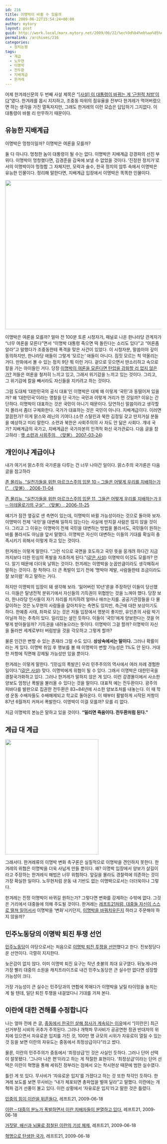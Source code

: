 ```yaml
---
id: 216
title: 이명박이 바뀔 수 있을까
date: 2009-06-22T15:54:24+00:00
author: mytory
layout: post
guid: http://work.local/marx.mytory.net/2009/06/22/%ec%9d%b4%eb%aa%85%eb%b0%95%ec%9d%b4-%eb%b0%94%eb%80%94-%ec%88%98-%ec%9e%88%ec%9d%84%ea%b9%8c/
permalink: /archives/216
categories:
  - 정치논평
tags:
  - 계급
  - 노무현
  - 이명박
  - 전두환
  - 지배계급
  - 한겨레
---
```

어제 한겨레신문의 두 번째 사설 제목은 “<a href="http://www.hani.co.kr/arti/opinion/editorial/361666.html" target="_blank" title="새 창에서 기사를 엽니다">[사설] 이 대통령이 바뀌는 게 ‘근원적 처방’이다</a>”였다. 한겨레를 몹시 지지하고, 조중동 따위의 점유율을 전부다 한겨레가 먹어버렸으면 하는 생각을 가진 열독자지만, 그래도 한겨레의 이런 모습은 답답하기 그지없다. 이 대통령이 바뀔 리 만무하기 때문이다.

## 유능한 지배계급

이명박은 멍청이일까? 이명박은 여론을 모를까?

둘 다 아니다. 멍청한 놈이 대통령이 될 수는 없다. 이명박은 지배계급 강경파의 선진 부위다. 이명박이 멍청했다면, 김경준을 감옥에 보낼 수 없었을 것이다. ‘진정한 정치가’로서의 이명박이야 멍청함 그 자체지만, 모략과 술수, 한국 정치의 암투 속에서 이명박은 유능한 인물이다. 정리해 말한다면, 지배계급 입장에서 이명박은 똑똑한 인물이다.

<img src="http://work.local/marx.mytory.net/wp-content/uploads/1/cfile4.uf.1308E0284A3FA6432750F9.jpg" class="aligncenter" width="540" height="478" alt="" filename="left008-cartoon.jpg" filemime="image/jpeg" />

이명박은 여론을 모를까? 얼마 전 100분 토론 시청자가, 패널로 나온 한나라당 관계자가 “너무 여론을 모른다”면서 “이명박 대통령 죽으면 떡 돌린다는 소리도 있다”고 “여론좀 알라”고 말했다가 조중동한테 폭격을 맞은 사건이 있었다. 이 시청자분, 말씀이야 깊이 동의하지만, 한나라당 애들이 그렇게 ‘모르는’ 애들이 아니다. 짐짓 모르는 척 약올리는 거다. 만화에서 볼 수 있는 정치 9단 뭐 이런 거다. 겉으로 웃으면서 딴소리하고 속으로 칼을 가는 아이들인 거다. 당장 <a href="http://www.left21.com/article/6555" target="_blank" title="논설 - 이명박 정부의 탄압은 위기의식의 발로, 레프트21, 2009-05-21">이명박이 여론을 모른다면 탄압을 강화할 리 없지 않은가?</a> 저들은 여론을 철저히 느끼고 있고, 그래서 위기감을 느끼고 있는 것이다. 그리고, 그 위기감에 칼을 빼서라도 자신들을 지키려고 하는 것이다.

그럼 도대체 ‘대한민국의 공식 대표’인 이명박은 대체 왜 이렇게 ‘국민’과 동떨어져 있을까? 왜 ‘대한민국’이라는 명찰을 단 국가는 국민과 이렇게 거리가 먼 것일까? 이유는 간단하다. 이명박이 대표하는 것은 국민이 아니기 때문이다. 당연하신 말씀이라고 생각할지 몰라서 좀더 구체화한다. 국가가 대표하는 것은 국민이 아니다. 지배계급이다. 이러면 깔끔한가? 이게 맑스와 레닌의 기여다.(소련 스탈린과 북한 김정일 갖고 딴지거실 분들을 예상하고 미리 말한다. 소련과 북한은 사회주의의 사 자도 안 닮은 사회다. 걔네 국가? 지배계급의 국가고, 지배계급은 국가자본의 인격적 화신 국가관료다. 다음 글을 참고하라 : <a href="http://www.left21.com/article/3987" target="_blank" title="새 창에서 기사를 엽니다">옛 소련과 사회주의, 〈맞불〉 2007-03-24</a>)

## 개인이냐 계급이냐

내가 여기서 맑스주의 국가론을 다루는 건 너무 나아간 일이다. 맑스주의 국가론은 다음 글을 참고하라

<p class="link">
  <a href="http://www.left21.com/article/3548" target="_blank" title="">존 몰리뉴, “실천가들을 위한 마르크스주의 입문 10 &#8211; 그들은 어떻게 우리를 지배하는가 I”, 〈맞불〉, 2006-11-04</a>
</p>

<p class="link">
  <a href="http://www.left21.com/article/3623" target="_blank" title="">존 몰리뉴, “실천가들을 위한 마르크스주의 입문 11, 그들은 어떻게 우리를 지배하는가 II ─ 이데올로기의 구실”, 〈맞불〉, 2006-11-25</a>
</p>

얘기가 잠깐 옆길로 샌 측면이 있는데, 이명박이 바뀔 가능성이라는 것으로 돌아와 보자. 이명박이 전체 ‘국민’을 대변해 일하지 않는다는 사실에 딴지걸 사람은 많지 않을 것이다. 그리고 그 이유는 이명박이 전체 국민을 대변하는 방법을 몰라서도, 국민들이 원하는 바를 몰라서도 아님을 앞서 말했다. 이명박은 자신이 대변하는 이들의 기대를 확실히 충족시키기 위해서 이렇게 하고 있는 것이다.

한겨레는 이렇게 말한다. “그런 식으로 국면을 호도하고 국민 뜻을 뭉개려 하다간 지금까지보다 더한 민심의 폭발을 자초하게 된다.”(<a href="http://www.hani.co.kr/arti/opinion/editorial/361666.html" target="_blank" title="[사설] 이 대통령이 바뀌는 게 ‘근원적 처방’이다">같은 사설</a>) 이명박이 이것도 모를까? 안다. 알기 때문에 더더욱 날뛰는 것이다. 한겨레는 이명박을 눈꼽만큼이라도 생각해줘서 말하는 것이다. 참 착하다. 더 큰 폭발이 있기 전에 ‘명박아 제발, 사람들한테 조금이라도 잘 보이렴’ 하고 말하는 거다.

하지만 이명박의 입장이 돼 생각해 보라. ‘잃어버린 10년’론을 주장하던 이들이 당선했다. 이들은 탈냉전적 분위기에서 자신들의 기득권이 위협받는 것을 느껴야 했다. 당장 보라, 한나라당 인사들이 자기 자리를 차지하려 얼마나 애쓰는지를. 공공기관장들을 다 물갈이하는 것은 노무현의 사람들을 갈아치우는 측면도 있지만, 측근에 대한 보상이기도 하다. 한예종 사태, 좌파로 모는 것은 저들 입장에서 명분이 좋지만, 유인촌의 사람 박기 아닐까 하는 추측이 있다. 일리있는 설인 듯하다. 이들이 ‘국민’에게 양보한다는 것을 어떻게 받아들일까? 기득권을 내려놓으라는 뜻이다. 이명박이 그걸 할까? 이명박이 자신을 둘러싼 세계로부터 버림받을 것을 각오하고 그렇게 할까?

물론 인간은 변할 수 있는 존재라 그럴 수도 있다. **상상속에서는 말이다.** 그러나 확률이라는 게 있다. 이명박 취임 후 행보를 볼 때 이명박이 변할 가능성은 1%도 안 된다. 거대한 저항에 직면해 강제될 가능성만 있을 뿐이다.

한겨레는 이렇게 말한다. “[민심의 폭발은] 우리 민주주의의 역사에서 여러 차례 경험한 일이다.”(<a href="http://www.hani.co.kr/arti/opinion/editorial/361666.html" target="_blank" title="[사설] 이 대통령이 바뀌는 게 ‘근원적 처방’이다">같은 사설</a>) 맞다. 이명박에게 위협이 될 수 있다. 그래서 이명박은 대한민국을 경찰국가화하고 있다. 그러나 한겨레가 말하지 않은 게 있다. 이런 강경몰이에서 사소한 양보도 엄청난 폭발을 불러올 수 있다는 것을 말이다. 대표적 예는 전두환이다. 광주의 피바다를 발판으로 집권한 전두환은 83~84년에 사소한 양보조처를 내놓는다. 이 때 학생 운동 수배자들도 수배해제되고 학교로 돌아온다. 이 때부터 활발하게 시작된 저항이 87년 6월까지 커져서 폭발한다. 이명박이 이걸 모를까? 모를 리 없다.

지금 이명박의 본능은 말하고 있을 것이다. **“밀리면 죽음이다. 전두환처럼 된다.”**

## 계급 대 계급

<img src="http://work.local/marx.mytory.net/wp-content/uploads/1/cfile5.uf.147139254A3FA5FF42E085.jpg" class="alignleft" width="300" height="369" alt="" filename="left008-p01.jpg" filemime="image/jpeg" />

그래서다. 한겨레류의 이명박 변화 촉구론은 실질적으로 이명박을 견인하지 못한다. 한겨레의 위협은 이명박을 더욱 사납게 만들 뿐이다. 왜? 이명박 입장에서 양보가 살길이라고 주장하는 한겨레식 해법은 너무 위험하다. 앞길을 몰라도 경찰력에 의존하는 것이 가장 확실한 일이다. 노무현처럼 운동 내 기반도 없는 이명박으로서는 더더욱이나 그렇다.

한겨레는 진정 이명박이 바뀌길 원하는가? 그렇다면 변화를 강제하는 수밖에 없다. 그것은 거리에서 대중들에 의해 주도될 것이다. 한겨레는 <a href="http://www.left21.com/article/6685" target="_blank" title="논설 - 뜨거운 분노를 지속적 대중 행동으로 이끌어야, 레프트21, 2009-06-18">레프트21처럼, 대중들 자신이 스스로 떨쳐 일어서서</a> 이명박을 ‘변화’시키던지, <a href="http://www.left21.com/article/6657" target="_blank" title="최영준, 이명박은 “깨끗이 물러나야 옳다” - 이것이 국민 다수의 심정이다, 레프트21, 2009-06-18">이명박을 바꿔치우든지</a> 하라고 주문해야 하지 않을까?

<div id="" class="gray-textbox">
  <h2>
    민주노동당의 이명박 퇴진 투쟁 선언
  </h2>
  
  <p>
    <a href="http://www.kdlp.org" target="_blank" title="새 창에서 엽니다">민주노동당</a>이 야당으로서는 처음으로 <a href="http://www.kdlp.org/statement/1092823" target="_blank" title="민주노동당 제1차 정책당대회 선언문 - 국민 여러분께 드리는 글 : 이명박 정권을 퇴진시키고, 민생・민주・평화를 반드시 실현하겠습니다.">이명박 퇴진 투쟁을 선언</a>했다고 한다. 진보정당다운 선언이다. 극렬히 지지한다.
  </p>
  
  <p>
    늦은감이 없지 않다. 이미 이명박 퇴진 요구는 작년 촛불의 최대 요구였다. 뒤늦게나마 가장 빨리 대중의 소원을 캐치프라이즈로 내건 민주노동당은 큰 실수만 없다면 성장할 가능성이 크다.
  </p>
  
  <p>
    가장 가능성이 큰 실수는 민주당과의 연합에 목매다가 이명박을 날릴 타이밍을 놓치는 게 될 텐데, 일단 퇴진 투쟁을 내걸었다니 기대를 가져 본다.
  </p></p>
</div>

<div id="" class="gray-textbox">
  <h2>
    이란에 대한 견해를 수정합니다
  </h2>
  
  <p>
    나는 얼마 전에 쓴 글, <a href="http://spar2003.tistory.com/107" target="_blank" title="">중동에서 한국인 살해 참사가 계속되는 이유</a>에서 “[이란은] 최근 선거부정 시비의 귀추가 주목된다. 그러나 개혁파 무사비가 공공연한 정권 반대자의 위치에 있으면서 자유로운 입지를 가진 것, 100만 명 규모의 시위가 자유로이 열릴 수 있는 것 등을 보면 이란의 자유도는 중동에서 최정상급이다”라고 썼다.
  </p>
  
  <p>
    물론, 이란의 민주주의가 중동에서 ‘최정상급’인 것은 사실인 듯하다. 그러나 단어 선택이 잘못됐다. ‘그나마 나은 편’이라고 하는 게 적절한 표현이다. ‘최정상급’이라는 단어 선택은 이란이 혁명을 통해 세워진 정부라는 점에서 오는 착시현상 때문에 범한 실수였다.
  </p>
  
  <p>
    틀린 게 또 있다. 무사비가 ‘자유로운 입지’를 가졌다고 하는 것 또한 착각인 듯하다. 한겨레 보도를 보면 무사비는 “내가 체포되면 총파업을 벌여 달라”고 말했다. 이란에는 개혁파 검거 선풍이 불고 있다. 이런 상황에서 ‘자유로운 입지’라고 말한 것은 틀렸다.
  </p>
  
  <p class="link">
    <a href="http://www.left21.com/article/6661" target="_blank" title="">민중의 힘이 이란을 뒤흔들다</a>, 레프트21, 2009-06-18
  </p>
  
  <p class="link">
    <a href="http://www.left21.com/article/6664" target="_blank" title="">이란 &#8211; 대중의 분노가 폭발하면서 이란 지배자들이 분열하고 있다</a>, 레프트21, 2009-06-18
  </p>
  
  <p class="link">
    <a href="http://www.left21.com/article/6663" target="_blank" title="">거짓말, 배신과 뇌물로 점철된 이란의 기성 체제</a>, 레프트21, 2009-06-18
  </p>
  
  <p class="link">
    <a href="http://www.left21.com/article/6662" target="_blank" title="">혁명으로 탄생한 국가</a>, 레프트21, 2009-06-18
  </p></p>
</div>